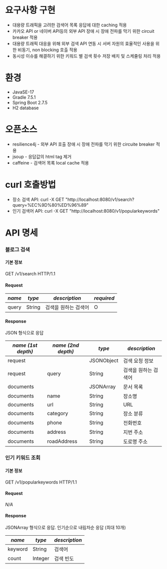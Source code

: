 # 요구사항 구현
* 대용량 트래픽을 고려한 검색어 목록 응답에 대한 caching 적용
* 카카오 API or 네이버 API등의 외부 API 장애 시 장애 전파를 막기 위한 circuit breaker 적용
* 대용량 트래픽 대응을 위해 외부 검색 API 연동 시 서버 자원의 효율적인 사용을 위한 비동기, non blocking 호출 적용
* 동시성 이슈를 해결하기 위한 키워드 별 검색 횟수 저장 배치 및 스케쥴링 처리 적용

# 환경
* JavaSE-17
* Gradle 7.5.1
* Spring Boot 2.7.5
* H2 database 

# 오픈소스
* resilience4j - 외부 API 호출 장애 시 장애 전파를 막기 위한 circuite breaker 적용
* jsoup - 응답값의 html tag 제거
* caffeine - 검색어 목록 local cache 적용

# curl 호출방법

* 장소 검색 API: curl -X GET "http://localhost:8080/v1/search?query=%EC%9D%80%ED%96%89" 
* 인기 검색어 API: curl -X GET "http://localhost:8080/v1/popularkeywords"


# API 명세

### 블로그 검색

#### 기본 정보
GET /v1/search HTTP/1.1

#### Request

| *name* | *type* | *description* | *required* |
|-------|-------|-------------|----------|
| query | String | 검색을 원하는 검색어 | O |


#### Response
JSON 형식으로 응답

| *name (1st depth)* | *name (2nd depth)* | *type* | *description* |
|--------------------|--------------------|--------|---------------|
| request | | JSONObject | 검색 요청 정보 |
| request | query | String | 검색을 원하는 검색어 |
| documents | | JSONArray | 문서 목록 |
| documents | name | String | 장소명 |
| documents | url | String | URL |
| documents | category | String | 장소 분류 |
| documents | phone | String | 전화번호 |
| documents | address | String | 지번 주소 |
| documents | roadAddress | String | 도로명 주소 |


### 인기 키워드 조회

#### 기본 정보
GET /v1/popularkeywords HTTP/1.1

#### Request
*N/A*

#### Response
JSONArray 형식으로 응답. 인기순으로 내림차순 응답 (최대 10개)

| *name* | *type* | *description* |
|--------|--------|---------------|
| keyword | String | 검색어 |
| count | Integer | 검색 빈도 |
